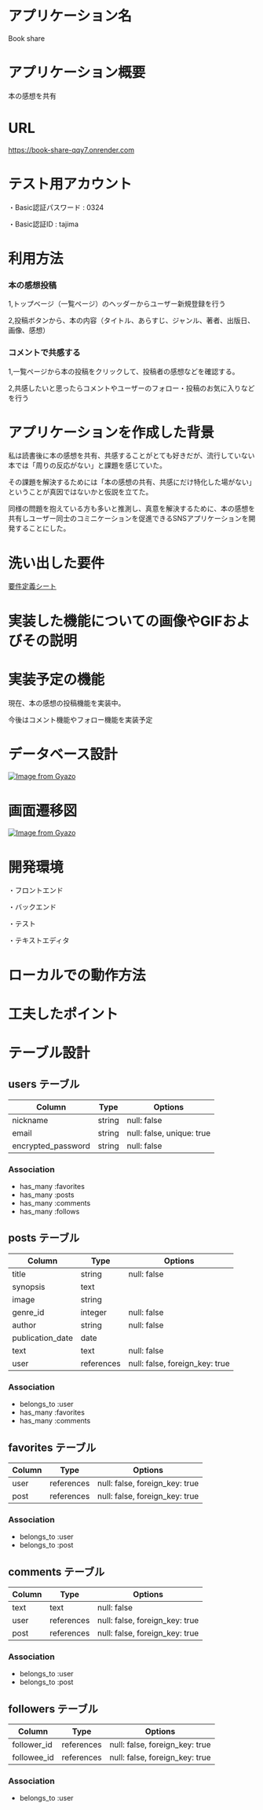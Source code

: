 # アプリケーション名
Book share

# アプリケーション概要
本の感想を共有

# URL
https://book-share-qqy7.onrender.com


# テスト用アカウント
・Basic認証パスワード : 0324

・Basic認証ID : tajima


# 利用方法


### 本の感想投稿
1,トップベージ（一覧ページ）のヘッダーからユーザー新規登録を行う

2,投稿ボタンから、本の内容（タイトル、あらすじ、ジャンル、著者、出版日、画像、感想）


### コメントで共感する
1,一覧ページから本の投稿をクリックして、投稿者の感想などを確認する。

2,共感したいと思ったらコメントやユーザーのフォロー・投稿のお気に入りなどを行う

# アプリケーションを作成した背景
私は読書後に本の感想を共有、共感することがとても好きだが、流行していない本では「周りの反応がない」と課題を感じていた。

その課題を解決するためには「本の感想の共有、共感にだけ特化した場がない」ということが真因ではないかと仮説を立てた。

同様の問題を抱えている方も多いと推測し、真意を解決するために、本の感想を共有しユーザー同士のコミニケーションを促進できるSNSアプリケーションを開発することにした。

# 洗い出した要件
<a href="https://docs.google.com/spreadsheets/d/1FbV8pHH0z4491lqpP2FvGkiG9wV0pFibJCVUxz0VZ7w/edit#gid=982722306">要件定義シート</a>
# 実装した機能についての画像やGIFおよびその説明

# 実装予定の機能
現在、本の感想の投稿機能を実装中。

今後はコメント機能やフォロー機能を実装予定

# データベース設計
[![Image from Gyazo](https://i.gyazo.com/2753fcf5e3f8523c250bab6812c81800.png)](https://gyazo.com/2753fcf5e3f8523c250bab6812c81800)

# 画面遷移図
[![Image from Gyazo](https://i.gyazo.com/bad799f8c2cb61579e4cb461f4cdafe5.png)](https://gyazo.com/bad799f8c2cb61579e4cb461f4cdafe5)

# 開発環境
・フロントエンド

・バックエンド

・テスト

・テキストエディタ


# ローカルでの動作方法

# 工夫したポイント



# テーブル設計

## users テーブル

| Column             | Type   | Options     |
| ------------------ | ------ | ----------- |
| nickname           | string | null: false |
| email              | string | null: false, unique: true |
| encrypted_password | string | null: false |




### Association

- has_many :favorites
- has_many :posts
- has_many :comments
- has_many :follows



##  posts テーブル

| Column             | Type        | Options     |
| ------------------ | ----------- | ----------- |
| title              | string      | null: false |
| synopsis           | text        |             |
| image              | string      |             |
| genre_id           | integer     | null: false |
| author             | string      | null: false |
| publication_date   | date        |             |
| text               | text        | null: false |
| user               | references  | null: false, foreign_key: true |

### Association

- belongs_to :user
- has_many :favorites
- has_many :comments



## favorites テーブル

| Column             | Type        | Options     |
| ------------------ | ----------- | ----------- |
| user               | references  | null: false, foreign_key: true |
| post               | references  | null: false, foreign_key: true |




### Association

- belongs_to :user
- belongs_to :post


## comments テーブル

| Column             | Type        | Options     |
| ------------------ | ----------- | ----------- |
| text               | text        | null: false |
| user               | references  | null: false, foreign_key: true |
| post               | references  | null: false, foreign_key: true |




### Association

- belongs_to :user
- belongs_to :post



## followers テーブル

| Column             | Type        | Options     |
| ------------------ | ----------- | ----------- |
| follower_id        | references  | null: false, foreign_key: true |
| followee_id        | references  | null: false, foreign_key: true |




### Association

- belongs_to :user
